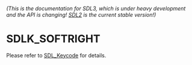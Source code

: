 ###### (This is the documentation for SDL3, which is under heavy development and the API is changing! [SDL2](https://wiki.libsdl.org/SDL2/) is the current stable version!)
# SDLK_SOFTRIGHT

Please refer to [SDL_Keycode](SDL_Keycode) for details.

